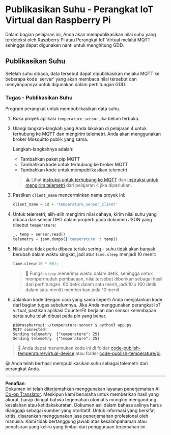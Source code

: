 <!--
CO_OP_TRANSLATOR_METADATA:
{
  "original_hash": "4efc74299e19f5d08f2f3f34451a11ba",
  "translation_date": "2025-08-27T21:26:10+00:00",
  "source_file": "2-farm/lessons/1-predict-plant-growth/single-board-computer-temp-publish.md",
  "language_code": "id"
}
-->
# Publikasikan Suhu - Perangkat IoT Virtual dan Raspberry Pi

Dalam bagian pelajaran ini, Anda akan mempublikasikan nilai suhu yang terdeteksi oleh Raspberry Pi atau Perangkat IoT Virtual melalui MQTT sehingga dapat digunakan nanti untuk menghitung GDD.

## Publikasikan Suhu

Setelah suhu dibaca, data tersebut dapat dipublikasikan melalui MQTT ke beberapa kode 'server' yang akan membaca nilai tersebut dan menyimpannya untuk digunakan dalam perhitungan GDD.

### Tugas - Publikasikan Suhu

Program perangkat untuk mempublikasikan data suhu.

1. Buka proyek aplikasi `temperature-sensor` jika belum terbuka.

1. Ulangi langkah-langkah yang Anda lakukan di pelajaran 4 untuk terhubung ke MQTT dan mengirim telemetri. Anda akan menggunakan broker Mosquitto publik yang sama.

    Langkah-langkahnya adalah:

    - Tambahkan paket pip MQTT
    - Tambahkan kode untuk terhubung ke broker MQTT
    - Tambahkan kode untuk mempublikasikan telemetri

    > ⚠️ Lihat [instruksi untuk terhubung ke MQTT](../../../1-getting-started/lessons/4-connect-internet/single-board-computer-mqtt.md) dan [instruksi untuk mengirim telemetri](../../../1-getting-started/lessons/4-connect-internet/single-board-computer-telemetry.md) dari pelajaran 4 jika diperlukan.

1. Pastikan `client_name` mencerminkan nama proyek ini:

    ```python
    client_name = id + 'temperature_sensor_client'
    ```

1. Untuk telemetri, alih-alih mengirim nilai cahaya, kirim nilai suhu yang dibaca dari sensor DHT dalam properti pada dokumen JSON yang disebut `temperature`:

    ```python
    _, temp = sensor.read()
    telemetry = json.dumps({'temperature' : temp})
    ```

1. Nilai suhu tidak perlu dibaca terlalu sering - suhu tidak akan banyak berubah dalam waktu singkat, jadi atur `time.sleep` menjadi 10 menit:

    ```cpp
    time.sleep(10 * 60);
    ```

    > 💁 Fungsi `sleep` menerima waktu dalam detik, sehingga untuk mempermudah pembacaan, nilai tersebut diberikan sebagai hasil dari perhitungan. 60 detik dalam satu menit, jadi 10 x (60 detik dalam satu menit) memberikan jeda 10 menit.

1. Jalankan kode dengan cara yang sama seperti Anda menjalankan kode dari bagian tugas sebelumnya. Jika Anda menggunakan perangkat IoT virtual, pastikan aplikasi CounterFit berjalan dan sensor kelembapan serta suhu telah dibuat pada pin yang benar.

    ```output
    pi@raspberrypi:~/temperature-sensor $ python3 app.py
    MQTT connected!
    Sending telemetry  {"temperature": 25}
    Sending telemetry  {"temperature": 25}
    ```

> 💁 Anda dapat menemukan kode ini di folder [code-publish-temperature/virtual-device](../../../../../2-farm/lessons/1-predict-plant-growth/code-publish-temperature/virtual-device) atau folder [code-publish-temperature/pi](../../../../../2-farm/lessons/1-predict-plant-growth/code-publish-temperature/pi).

😀 Anda telah berhasil mempublikasikan suhu sebagai telemetri dari perangkat Anda.

---

**Penafian**:  
Dokumen ini telah diterjemahkan menggunakan layanan penerjemahan AI [Co-op Translator](https://github.com/Azure/co-op-translator). Meskipun kami berusaha untuk memberikan hasil yang akurat, harap diingat bahwa terjemahan otomatis mungkin mengandung kesalahan atau ketidakakuratan. Dokumen asli dalam bahasa aslinya harus dianggap sebagai sumber yang otoritatif. Untuk informasi yang bersifat kritis, disarankan menggunakan jasa penerjemahan profesional oleh manusia. Kami tidak bertanggung jawab atas kesalahpahaman atau penafsiran yang keliru yang timbul dari penggunaan terjemahan ini.